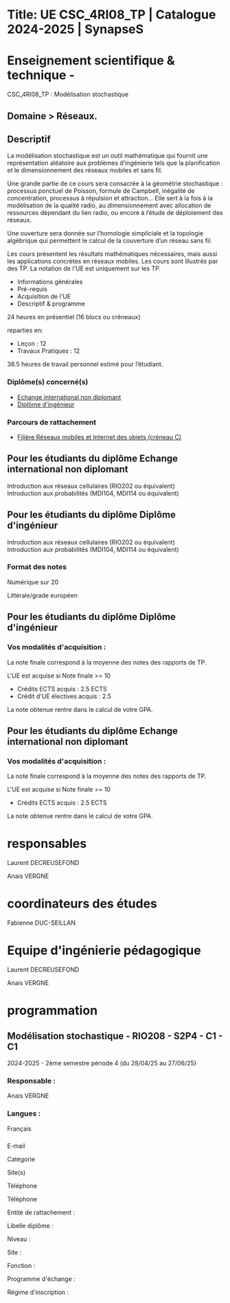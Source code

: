 # Title: UE CSC_4RI08_TP | Catalogue 2024-2025 | SynapseS

#  [ ](/catalogue/2024-2025) Enseignement scientifique & technique \-
CSC_4RI08_TP : Modélisation stochastique

## Domaine > Réseaux.

## Descriptif

La modélisation stochastique est un outil mathématique qui fournit une
représentation aléatoire aux problèmes d’ingénierie tels que la planification
et le dimensionnement des réseaux mobiles et sans fil.

Une grande partie de ce cours sera consacrée à la géométrie stochastique :
processus ponctuel de Poisson, formule de Campbell, inégalité de
concentration, processus à répulsion et attraction… Elle sert à la fois à la
modélisation de la qualité radio, au dimensionnement avec allocation de
ressources dépendant du lien radio, ou encore à l’étude de déploiement des
réseaux.

Une ouverture sera donnée sur l’homologie simpliciale et la topologie
algébrique qui permettent le calcul de la couverture d’un réseau sans fil.

Les cours présentent les résultats mathématiques nécessaires, mais aussi les
applications concrètes en réseaux mobiles. Les cours sont illustrés par des
TP. La notation de l'UE est uniquement sur les TP.

  * Informations générales
  * Pré-requis
  * Acquisition de l'UE
  * Descriptif & programme

24 heures en présentiel (16 blocs ou créneaux)

réparties en:

  * Leçon : 12
  * Travaux Pratiques : 12

38.5 heures de travail personnel estimé pour l’étudiant.

### Diplôme(s) concerné(s)

  * [Echange international non diplomant](/catalogue/2024-2025/diplome/1/PEI-echange-international-non-diplomant)
  * [Diplôme d'ingénieur](/catalogue/2024-2025/diplome/4/ING-diplome-d-ingenieur)

### Parcours de rattachement

  * [Filière Réseaux mobiles et Internet des objets (créneau C)](/catalogue/2024-2025/parcours/2004/RIO-filiere-reseaux-mobiles-et-internet-des-objets-creneau-c)

## Pour les étudiants du diplôme Echange international non diplomant

Introduction aux réseaux cellulaires (RIO202 ou équivalent)  
Introduction aux probabilités (MDI104, MDI114 ou équivalent)

## Pour les étudiants du diplôme Diplôme d'ingénieur

Introduction aux réseaux cellulaires (RIO202 ou équivalent)  
Introduction aux probabilités (MDI104, MDI114 ou équivalent)

### Format des notes

Numérique sur 20

Littérale/grade européen

## Pour les étudiants du diplôme Diplôme d'ingénieur

### Vos modalités d'acquisition :

La note finale correspond à la moyenne des notes des rapports de TP.

L'UE est acquise si Note finale >= 10

  * Crédits ECTS acquis : 2.5 ECTS
  * Crédit d'UE électives acquis : 2.5

La note obtenue rentre dans le calcul de votre GPA.

## Pour les étudiants du diplôme Echange international non diplomant

### Vos modalités d'acquisition :

La note finale correspond à la moyenne des notes des rapports de TP.

L'UE est acquise si Note finale >= 10

  * Crédits ECTS acquis : 2.5 ECTS

La note obtenue rentre dans le calcul de votre GPA.

# responsables

Laurent DECREUSEFOND

Anais VERGNE

# coordinateurs des études

Fabienne DUC-SEILLAN

# Equipe d'ingénierie pédagogique

Laurent DECREUSEFOND

Anais VERGNE

# programmation

## Modélisation stochastique - RIO208 - S2P4 - C1 - C1

2024-2025 - 2ème semestre période 4 (du 28/04/25 au 27/06/25)

### Responsable :

Anais VERGNE

### Langues :

Français

###

E-mail

Catégorie

Site(s)

Téléphone

Téléphone

Entité de rattachement :

Libelle diplôme :

Niveau :

Site :

Fonction :

Programme d'échange :

Régime d'inscription :

